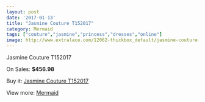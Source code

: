 ```yaml
---
layout: post
date: '2017-01-13'
title: "Jasmine Couture T152017"
category: Mermaid
tags: ["couture","jasmine","princess","dresses","online"]
image: http://www.extralace.com/12062-thickbox_default/jasmine-couture-t152017.jpg
---
```

Jasmine Couture T152017

On Sales: **$456.98**
<a href="https://www.extralace.com/mermaid/5667-jasmine-couture-t152017.html"><amp-img layout="responsive" width="600" height="600" src="//www.extralace.com/12062-thickbox_default/jasmine-couture-t152017.jpg" alt="Jasmine Couture T152017 0" /></a>
<a href="https://www.extralace.com/mermaid/5667-jasmine-couture-t152017.html"><amp-img layout="responsive" width="600" height="600" src="//www.extralace.com/12063-thickbox_default/jasmine-couture-t152017.jpg" alt="Jasmine Couture T152017 1" /></a>

Buy it: [Jasmine Couture T152017](https://www.extralace.com/mermaid/5667-jasmine-couture-t152017.html "Jasmine Couture T152017")

View more: [Mermaid](https://www.extralace.com/5-mermaid "Mermaid")